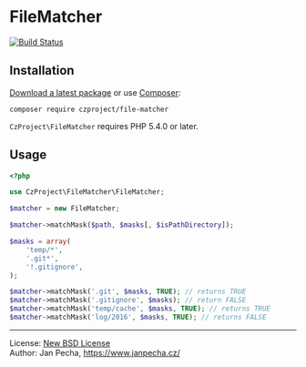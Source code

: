 
# FileMatcher

[![Build Status](https://travis-ci.org/czproject/file-matcher.svg?branch=master)](https://travis-ci.org/czproject/file-matcher)


## Installation

[Download a latest package](https://github.com/czproject/file-matcher/releases) or use [Composer](http://getcomposer.org/):

```
composer require czproject/file-matcher
```

`CzProject\FileMatcher` requires PHP 5.4.0 or later.


## Usage

``` php
<?php

use CzProject\FileMatcher\FileMatcher;

$matcher = new FileMatcher;

$matcher->matchMask($path, $masks[, $isPathDirectory]);

$masks = array(
	'temp/*',
	'.git*',
	'!.gitignore',
);

$matcher->matchMask('.git', $masks, TRUE); // returns TRUE
$matcher->matchMask('.gitignore', $masks); // return FALSE
$matcher->matchMask('temp/cache', $masks, TRUE); // returns TRUE
$matcher->matchMask('log/2016', $masks, TRUE); // returns FALSE
```

------------------------------

License: [New BSD License](license.md)
<br>Author: Jan Pecha, https://www.janpecha.cz/
